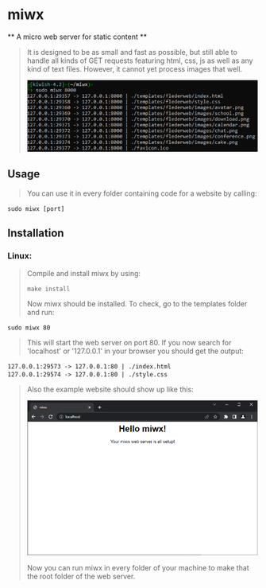 # miwx
** A micro web server for static content **

> It is designed to be as small and fast as possible, but still able to handle all kinds of GET requests featuring html, css, js as well as any kind of text files. However, it cannot yet process images that well.
>
> ![Alt Text](https://github.com/Flederossi/miwx/blob/main/assets/terminal.png)

## Usage
> You can use it in every folder containing code for a website by calling:
```
sudo miwx [port]
```

## Installation
### Linux:
> Compile and install miwx by using:
> ```
> make install
> ```
> Now miwx should be installed. To check, go to the templates folder and run:
```
sudo miwx 80
```
> This will start the web server on port 80. If you now search for 'localhost' or '127.0.0.1' in your browser you should get the output:
```
127.0.0.1:29573 -> 127.0.0.1:80 | ./index.html
127.0.0.1:29574 -> 127.0.0.1:80 | ./style.css
```
> Also the example website should show up like this:
>
> ![Alt Text](https://github.com/Flederossi/miwx/blob/main/assets/screen.png)
>
> Now you can run miwx in every folder of your machine to make that the root folder of the web server.
